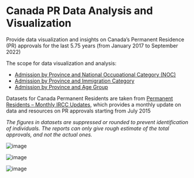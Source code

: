 # Canada PR Data Analysis and Visualization
Provide data visualization and insights on Canada’s Permanent Residence (PR) approvals for the last 5.75 years (from January 2017 to September 2022)

The scope for data visualization and analysis:
* [Admission by Province and National Occupational Category (NOC)](https://www.cic.gc.ca/opendata-donneesouvertes/data/EN_ODP-PR-ProvNOC4.xlsx)
* [Admission by Province and Immigration Category](https://www.cic.gc.ca/opendata-donneesouvertes/data/EN_ODP-PR-AgeGroup.xlsx)
* [Admission by Province and Age Group](https://www.cic.gc.ca/opendata-donneesouvertes/data/EN_ODP-PR-English-Speaking_count.xlsx)

Datasets for Canada Permanent Residents are taken from [Permanent Residents – Monthly IRCC Updates](https://open.canada.ca/data/en/dataset/f7e5498e-0ad8-4417-85c9-9b8aff9b9eda), which provides a monthly update on data and resources on PR approvals starting from July 2015

*The figures in datasets are suppressed or rounded to prevent identification of individuals. The reports can only give rough estimate of the total approvals, and not the actual ones.*

![image](https://user-images.githubusercontent.com/113273491/206784839-28911a65-f6b1-43ce-8a45-9870accfaab2.png)

![image](https://user-images.githubusercontent.com/113273491/206784887-4e18678d-d3b5-4cb6-9601-ae151313d4b9.png)

![image](https://user-images.githubusercontent.com/113273491/206784915-ff96339d-9df2-41d3-9d96-14e3383b3deb.png)


